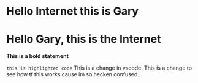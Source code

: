 # Hello Internet this is Gary
# Hello Gary, this is the Internet

**This is a bold statement**

`this is highlighted code`
This is a change in vscode.
This is a change to see how tf this works cause im so hecken confused.
